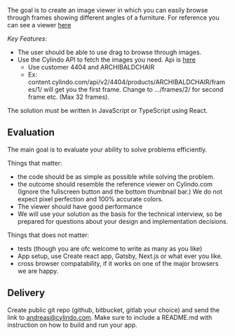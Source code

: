 The goal is to create an image viewer in which you can easily browse through frames showing different angles of a furniture.
For reference you can see a viewer [here](https://www.cylindo.com/solutions/360-product-viewer/)

_Key Features:_

- The user should be able to use drag to browse through images.
- Use the Cylindo API to fetch the images you need. Api is [here](https://learn.cylindo.com/hc/en-us/articles/360005334798-API)
  - Use customer 4404 and ARCHIBALDCHAIR
  - Ex: content.cylindo.com/api/v2/4404/products/ARCHIBALDCHAIR/frames/1/ will get you the first frame. Change to …/frames/2/ for second frame etc. (Max 32 frames).

The solution must be written in JavaScript or TypeScript using React.

## Evaluation

The main goal is to evaluate your ability to solve problems efficiently.

Things that matter:

- the code should be as simple as possible while solving the problem.
- the outcome should resemble the reference viewer on Cylindo.com (Ignore the fullscreen button and the bottom thumbnail bar.) We do not expect pixel perfection and 100% accurate colors.
- The viewer should have good performance
- We will use your solution as the basis for the technical interview, so be prepared for questions about your design and implementation decisions.

Things that does not matter:

- tests (though you are ofc welcome to write as many as you like)
- App setup, use Create react app, Gatsby, Next.js or what ever you like.
- cross browser compatability, if it works on one of the major browsers we are happy.

## Delivery

Create public git repo (github, bitbucket, gitlab your choice) and send the link to andreas@cylindo.com. Make sure to include a README.md with instruction on how to build and run your app.
